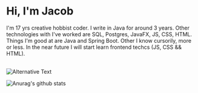 # Hi, I'm Jacob
I'm 17 yrs creative hobbist coder. I write in Java for around 3 years. Other technologies with I've worked are SQL, Postgres, JavaFX, JS, CSS, HTML. 
Things I'm good at are Java and Spring Boot. Other I know cursorily, more or less. In the near future I will start learn frontend techcs (JS, CSS && HTML).


</br >
<img src="https://github.com/Gandalfel/Swipest/blob/master/images/codeStats.svg" alt="Alternative Text"/>

![Anurag's github stats](https://github-readme-stats.vercel.app/api?username=Gandalfel)
